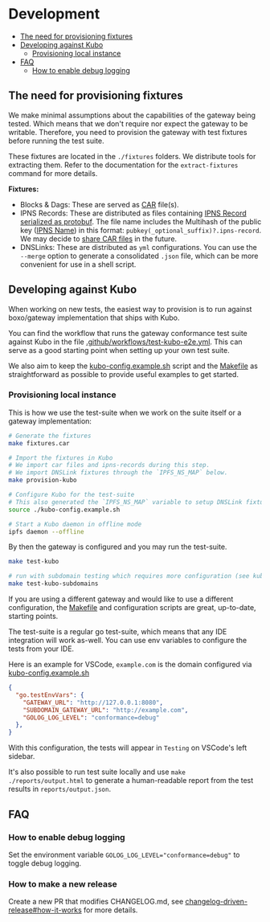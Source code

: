 # Development

- [The need for provisioning fixtures](#the-need-for-provisioning-fixtures)
- [Developing against Kubo](#developing-against-kubo)
  - [Provisioning local instance](#provisioning-local-instance)
- [FAQ](#faq)
  - [How to enable debug logging](#how-to-enable-debug-logging)

## The need for provisioning fixtures

We make minimal assumptions about the capabilities of the gateway being tested.
Which means that we don't require nor expect the gateway to be writable.
Therefore, you need to provision the gateway with test fixtures before running
the test suite.

These fixtures are located in the `./fixtures` folders. We distribute tools for
extracting them. Refer to the documentation for the `extract-fixtures` command
for more details.

**Fixtures:**

- Blocks & Dags: These are served as [CAR](https://ipld.io/specs/transport/car/) file(s).
- IPNS Records: These are distributed as files containing [IPNS Record](https://specs.ipfs.tech/ipns/ipns-record/#ipns-record) [serialized as protobuf](https://specs.ipfs.tech/ipns/ipns-record/#record-serialization-format). The file name includes the Multihash of the public key ([IPNS Name](https://specs.ipfs.tech/ipns/ipns-record/#ipns-name)) in this format: `pubkey(_optional_suffix)?.ipns-record`. We may decide to [share CAR files](https://github.com/ipfs/specs/issues/369) in the future.
- DNSLinks: These are distributed as `yml` configurations. You can use the `--merge` option to generate a consolidated `.json` file, which can be more convenient for use in a shell script.

## Developing against Kubo

When working on new tests, the easiest way to provision is to run against
boxo/gateway implementation that ships with Kubo.

You can find the workflow that runs the gateway conformance test suite against
Kubo in the file
[.github/workflows/test-kubo-e2e.yml](.github/workflows/test-kubo-e2e.yml).
This can serve as a good starting point when setting up your own test suite.

We also aim to keep the [kubo-config.example.sh](kubo-config.example.sh)
script and the [Makefile](Makefile) as straightforward as possible to provide
useful examples to get started.

### Provisioning local instance

This is how we use the test-suite when we work on the suite itself or a gateway implementation:

```sh
# Generate the fixtures
make fixtures.car

# Import the fixtures in Kubo
# We import car files and ipns-records during this step.
# We import DNSLink fixtures through the `IPFS_NS_MAP` below. 
make provision-kubo

# Configure Kubo for the test-suite
# This also generated the `IPFS_NS_MAP` variable to setup DNSLink fixtures
source ./kubo-config.example.sh

# Start a Kubo daemon in offline mode
ipfs daemon --offline
```

By then the gateway is configured and you may run the test-suite.

```sh
make test-kubo

# run with subdomain testing which requires more configuration (see kubo-config.example.sh)
make test-kubo-subdomains
```

If you are using a different gateway and would like to use a different configuration, the [Makefile](./Makefile) and configuration scripts are great, up-to-date, starting points.

The test-suite is a regular go test-suite, which means that any IDE integration will work as-well.
You can use env variables to configure the tests from your IDE.

Here is an example for VSCode, `example.com` is the domain configured via [kubo-config.example.sh](./kubo-config.example.sh)

```json
{
  "go.testEnvVars": {
    "GATEWAY_URL": "http://127.0.0.1:8080",
    "SUBDOMAIN_GATEWAY_URL": "http://example.com",
    "GOLOG_LOG_LEVEL": "conformance=debug"
  },
}
```

With this configuration, the tests will appear in `Testing` on VSCode's left sidebar.

It's also possible to run test suite locally and use `make ./reports/output.html` to generate a human-readable report from the test results in `reports/output.json`.

## FAQ

### How to enable debug logging

Set the environment variable `GOLOG_LOG_LEVEL="conformance=debug"` to toggle debug logging.

### How to make a new release

Create a new PR that modifies CHANGELOG.md,
see [changelog-driven-release#how-it-works](https://github.com/ipdxco/changelog-driven-release#how-it-works) for more details.
